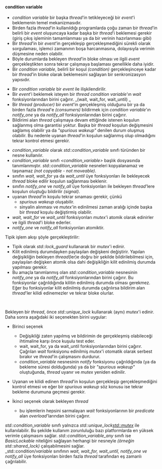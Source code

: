#### condition variable

- _condition variable_ bir başka _thread_'in tetikleyeceği bir _event_'i beklemenin temel mekanizmasıdır. 
- Birden fazla _thread_'in kullanıldığı programlarda çoğu zaman bir _thread_'in belirli bir _event_ oluşuncaya kadar başka bir _thread_'i beklemesi gerekir (giriş çıkış işleminin tamamlanması ya da bir verinin hazırlanması gibi)
- Bir _thread_'in bir _event_'in gerçekleşip gerçekleşmediğini sürekli olarak sorgulaması, işlemci zamanının boşa harcanmasına, dolayısıyla verimin düşmesine neden olabilir.
- Böyle durumlarda bekleyen _thread_'in bloke olması ve ilgili _event_ gerçekleştikten sonra tekrar çalışmaya başlaması genellikle daha iyidir.
- Bir _condition variable_, belirli bir koşul _(condition)_ gerçekleşinceye kadar bir _thread_'in bloke olarak beklemesini sağlayan bir senkronizasyon yapısıdır.
+ Bir _condition variable_ bir _event_ ile ilişkilendirilir.
+ Bir _event_'i beklemek isteyen bir _thread_ _condition variable_'ın _wait_ fonksiyonlarından birini çağırır. _(wait, wait\_for, wait\_until) _
+ Bir _thread_ _(producer)_ bir _event_'in gerçekleşmiş olduğunu bir ya da birden fazla _thread_'e _(consumers)_ bildirmek için _condition variable_'ın _notify_one_ ya da _notify_all_ fonksiyonlarından birini çağırır. 
+ Bildirimi alan _thread_ çalışmaya devam ettiğinde istenen koşulun sağlanmış olma garantisi yoktur. 
Başka bir _thread_ koşulun değişmesini sağlamış olabilir ya da _"spurious wakeup"_ denilen durum oluşmuş olabilir. 
Bu nedenle uyanan _thread_'in koşulun sağlanmış olup olmadığını tekrar kontrol etmesi gerekir.
- _condition_variable_ olarak _std::condition_variable_ sınıfı türünden bir nesne kullanılır.
- _condition_variable_ sınıfı _\<condition_variable\>_ başlık dosyasında tanımlanmıştır. _std::condition_variable_ nesneleri kopyalanamaz ve taşınamaz _(not copyable - not moveable)_.
- sınıfın _wait, wait_for_ ya da _wait_until_ üye fonksiyonları ile bekleyecek _thread_ bloke edilir koşulun sağlanması beklenir. 
- sınıfın _notify_one_ ve _notify_all_ üye fonksiyonları ile bekleyen _thread_'lere koşulun oluştuğu bildirilir _(signal)_.
- uyanan _thread_'in koşulu tekrar sınaması gerekir, çünkü
  - _spurious wakeup_ oluşabilir.
  - sinyalin alınması ve _mutex_'in edinilmesi zaman aralığı içinde başka bir _thread_ koşulu değiştirmiş olabilir.
- _wait, wait_for_ ve _wait_until_ fonksiyonları _mutex_'i atomik olarak edinirler ve ilgili _thread_'i bloke ederler.
- _notify_one_ ve _notify_all_ fonksiyonları atomiktir.

Tipik işlem akışı şöyle gerçekleştirilir:
- Tipik olarak _std::lock_guard_ kullanarak bir _mutex_'i edinir. <br>
- Kilit edinilmiş durumdayken paylaşılan değişkeni değiştirir. Yapılan değişikliğin bekleyen _thread_(ler)e doğru bir şekilde bildirilebilmesi için, paylaşılan değişken atomik olsa dahi değişikliğin kilit edinilmiş durumda yapılması gerekir.<br>
- Bu amaçla tanımlanmış olan _std::condition_variable_ nesnesinin _notify_one_ ya da _notify_all_ fonksiyonlarından birini çağırır. Bu fonksiyonlar çağrıldığında kilitin edinilmiş durumda olması gerekmez. Eğer bu fonksiyonlar kilit edinilmiş durumda çağrılırsa bildirim alan _thread_'ler kilidi edinemezler ve tekrar bloke olurlar.
<br>

Bekleyen bir _thread_, önce _std::unique\_lock_ kullanarak (aynı) _mutex_'i edinir. Daha sonra aşağıdaki iki seçenekten birini uygular:<br>
- Birinci seçenek
  - Değişikliği zaten yapılmış ve bildirimin de gerçekleşmiş olabileceği ihtimaline karşı önce kuşulu test eder.
  - wait, wait\_for, ya da wait\_until fonksiyonlarından birini çağırır. Çağrılan _wait_ fonksiyonu edinilmiş _mutex_'i otomatik olarak serbest bırakır ve _thread_'in çalışmasını durdurur.
  - _condition\_variable_ nesnesinin _notify_ fonksiyonu çağrıldığında (ya da bekleme süresi dolduğunda) ya da bir _"spurious wakeup"_ oluştuğunda, _thread_ uyanır ve _mutex_ yeniden edinilir.
 - Uyanan ve kilidi edinen _thread_'in koşulun gerçekleşip gerçekleşmediğini kontrol etmesi ve eğer bir _spurious wakeup_ söz konusu ise tekrar bekleme durumuna geçmesi gerekir.

- İkinci seçenek olarak bekleyen _thread_
  - bu işlemlerin hepsini sarmalayan _wait_ fonksiyonlarının bir _predicate_ alan _overload_'larından birini çağırır. 

_std::condition\_variable_ sınıfı yalnızca _std::unique\_lock<std::mutex>_ ile kullanılabilir. Bu şekilde kullanım zorunluluğu bazı platformlarda en yüksek verimle çalışmasını sağlar. _std::condition\_variable_any_ sınıfı ise _BasicLockable_ niteliğini sağlayan herhangi bir nesneyle _(örneğin std::shared\_lock)_ çalışabilmesini sağlar.<br>
_std::condition/_variable_ sınıfının _wait, wait\_for, wait\_until, notify_one ve notify\_all_ üye fonksiyonları birden fazla _thread_ tarafından eş zamanlı çağrılabilir.


